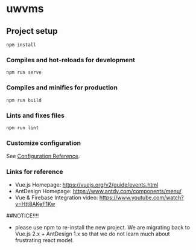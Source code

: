 # uwvms

## Project setup
```
npm install
```

### Compiles and hot-reloads for development
```
npm run serve
```

### Compiles and minifies for production
```
npm run build
```

### Lints and fixes files
```
npm run lint
```

### Customize configuration
See [Configuration Reference](https://cli.vuejs.org/config/).


### Links for reference
- Vue.js Homepage: https://vuejs.org/v2/guide/events.html
- AntDesign Homepage: https://www.antdv.com/components/menu/
- Vue & Firebase Integration video: https://www.youtube.com/watch?v=Htt8AKeF1Kw

##NOTICE!!!!
- please use npm to re-install the new project. We are migrating back to Vue.js 2.x + AntDesign 1.x so that we do not learn much about frustrating react model.
